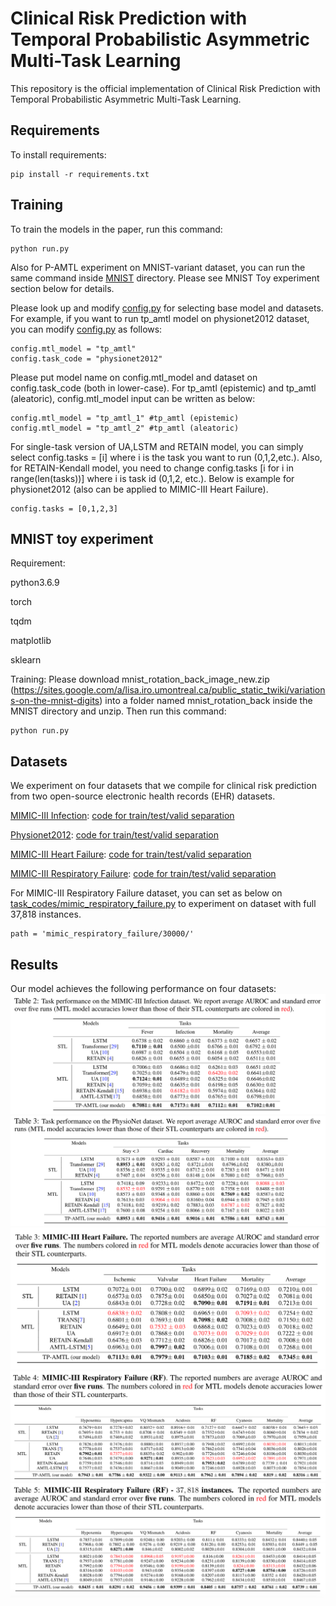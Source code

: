 # Clinical Risk Prediction with Temporal Probabilistic Asymmetric Multi-Task Learning

This repository is the official implementation of Clinical Risk Prediction with Temporal Probabilistic Asymmetric Multi-Task Learning.

## Requirements

To install requirements:

```setup
pip install -r requirements.txt
```

## Training

To train the models in the paper, run this command:

```train
python run.py
```
Also for P-AMTL experiment on MNIST-variant dataset, you can run the same command inside [MNIST](/MNIST) directory. Please see MNIST Toy experiment section below for details.

Please look up and modify [config.py](config.py) for selecting base model and datasets. For example, if you want to run tp_amtl model on physionet2012 dataset, you can modify [config.py](config.py) as follows:

```config
config.mtl_model = "tp_amtl"
config.task_code = "physionet2012"
```

Please put model name on config.mtl_model and dataset on config.task_code (both in lower-case). For tp_amtl (epistemic) and tp_amtl (aleatoric), config.mtl_model input can be written as below:

```config_uc
config.mtl_model = "tp_amtl_1" #tp_amtl (epistemic)
config.mtl_model = "tp_amtl_2" #tp_amtl (aleatoric)
```

For single-task version of UA,LSTM and RETAIN model, you can simply select config.tasks = [i] where i is the task you want to run (0,1,2,etc.). Also, for RETAIN-Kendall model, you need to change config.tasks [i for i in range(len(tasks))] where i is task id (0,1,2, etc.). Below is example for physionet2012 (also can be applied to MIMIC-III Heart Failure).

```config
config.tasks = [0,1,2,3]
```

## MNIST toy experiment

Requirement:

 python3.6.9

 torch

 tqdm

 matplotlib
 
 sklearn

Training:
 Please download mnist_rotation_back_image_new.zip (https://sites.google.com/a/lisa.iro.umontreal.ca/public_static_twiki/variations-on-the-mnist-digits) into a folder named mnist_rotation_back inside the MNIST directory and unzip. Then run this command:

```train_mnist
python run.py
```

## Datasets
We experiment on four datasets that we compile for clinical risk prediction from two open-source electronic health records (EHR) datasets.

[MIMIC-III Infection](mimic_infection/): [code for train/test/valid separation](task_codes/mimic_infection.py)

[Physionet2012](physionet2012/): [code for train/test/valid separation](task_codes/physionet2012.py)

[MIMIC-III Heart Failure](mimic_heart_failure/): [code for train/test/valid separation](task_codes/mimic_heart_failure.py)

[MIMIC-III Respiratory Failure](mimic_respiratory_failure/): [code for train/test/valid separation](task_codes/mimic_respiratory_failure.py)

For MIMIC-III Respiratory Failure dataset, you can set as below on [task_codes/mimic_respiratory_failure.py](task_codes/mimic_respiratory_failure.py) to experiment on dataset with full 37,818 instances.

```task_codes
path = 'mimic_respiratory_failure/30000/'
```

## Results

Our model achieves the following performance on four datasets:
<img src="/imgs/table2.png" alt="mimic_infection"/>
<img src="/imgs/table3.png" alt="physionet"/>
<img src="/imgs/supple_table3.png" alt="mimic_heart_failure"/>
<img src="/imgs/supple_table4.png" alt="mimic_respiratory_failure"/>
<img src="/imgs/supple_table5.png" alt="mimic_respiratory_30000"/>